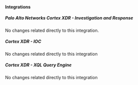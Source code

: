 
#### Integrations

##### Palo Alto Networks Cortex XDR - Investigation and Response

No changes related directly to this integration.

##### Cortex XDR - IOC

No changes related directly to this integration

##### Cortex XDR - XQL Query Engine

No changes related directly to this integration

